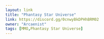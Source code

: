 ```yaml
---
layout: link
title: "Phantasy Star Universe"
link: https://discord.gg/0cnwyBkDPHhBRM02
owner: "Arcaenist"
tags: [MMO,Phantasy Star Universe]
---
```


